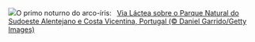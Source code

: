 ![](https://www.bing.com/th?id=OHR.MilkyWayPortugal_PT-BR3876107182_UHD.jpg&w=1000)O primo noturno do arco-íris:&nbsp;&ensp;[Via Láctea sobre o Parque Natural do Sudoeste Alentejano e Costa Vicentina, Portugal (© Daniel Garrido/Getty Images)](https://www.bing.com/th?id=OHR.MilkyWayPortugal_PT-BR3876107182_UHD.jpg)
<br><br/>
